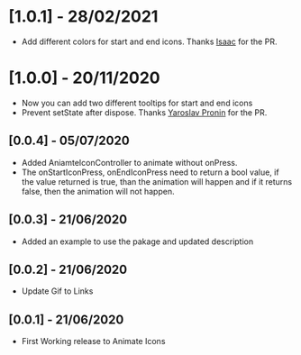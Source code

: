# [1.0.1] - 28/02/2021

* Add different colors for start and end icons. Thanks [Isaac](https://github.com/oppongjr) for the PR.

# [1.0.0] - 20/11/2020

* Now you can add two different tooltips for start and end icons
* Prevent setState after dispose. Thanks [Yaroslav Pronin](https://github.com/proninyaroslav) for the PR.

## [0.0.4] - 05/07/2020

* Added AniamteIconController to animate without onPress. 
* The onStartIconPress, onEndIconPress need to return a bool value, if the value returned is true, than the animation will happen and if it returns false, then the animation will not happen.

## [0.0.3] - 21/06/2020

* Added an example to use the pakage and updated description 

## [0.0.2] - 21/06/2020

* Update Gif to Links 

## [0.0.1] - 21/06/2020

* First Working release to Animate Icons

